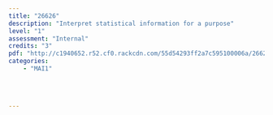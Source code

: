 ```yaml
---
title: "26626"
description: "Interpret statistical information for a purpose"
level: "1"
assessment: "Internal"
credits: "3"
pdf: "http://c1940652.r52.cf0.rackcdn.com/55d54293ff2a7c595100006a/26626.pdf"
categories:
    - "MAI1"
    
    
    
    
---
```

